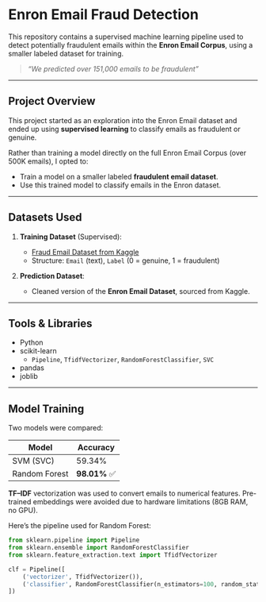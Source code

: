 # Enron Email Fraud Detection

This repository contains a supervised machine learning pipeline used to detect potentially fraudulent emails within the **Enron Email Corpus**, using a smaller labeled dataset for training.

> *“We predicted over 151,000 emails to be fraudulent”*

---

## Project Overview

This project started as an exploration into the Enron Email dataset and ended up using **supervised learning** to classify emails as fraudulent or genuine.

Rather than training a model directly on the full Enron Email Corpus (over 500K emails), I opted to:

- Train a model on a smaller labeled **fraudulent email dataset**.
- Use this trained model to classify emails in the Enron dataset.

---

## Datasets Used

1. **Training Dataset** (Supervised):
   - [Fraud Email Dataset from Kaggle](https://www.kaggle.com/datasets/llabhishekll/fraud-email-dataset)
   - Structure: `Email` (text), `Label` (0 = genuine, 1 = fraudulent)

2. **Prediction Dataset**:
   - Cleaned version of the **Enron Email Dataset**, sourced from Kaggle.
---

## Tools & Libraries

- Python
- scikit-learn
  - `Pipeline`, `TfidfVectorizer`, `RandomForestClassifier`, `SVC`
- pandas
- joblib

---

## Model Training

Two models were compared:

| Model                | Accuracy      |
|---------------------|---------------|
| SVM (SVC)           | 59.34%        |
| Random Forest       | **98.01%** ✅ |

**TF–IDF** vectorization was used to convert emails to numerical features. Pre-trained embeddings were avoided due to hardware limitations (8GB RAM, no GPU).

Here’s the pipeline used for Random Forest:

```python
from sklearn.pipeline import Pipeline
from sklearn.ensemble import RandomForestClassifier
from sklearn.feature_extraction.text import TfidfVectorizer

clf = Pipeline([
    ('vectorizer', TfidfVectorizer()),
    ('classifier', RandomForestClassifier(n_estimators=100, random_state=42))
])

